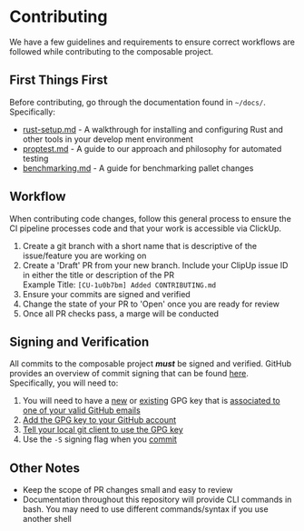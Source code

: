 # Contributing
We have a few guidelines and requirements to ensure correct workflows are followed while contributing to the composable project.
## First Things First
Before contributing, go through the documentation found in `~/docs/`.  Specifically:  
* [rust-setup.md](./rust-setup.md) - A walkthrough for installing and configuring Rust and other tools in your develop    ment environment  
* [proptest.md](./proptest.md) - A guide to our approach and philosophy for automated testing  
* [benchmarking.md](./benchmarking.md) - A guide for benchmarking pallet changes  
## Workflow
When contributing code changes, follow this general process to ensure the CI pipeline processes code and that your work is accessible via ClickUp.  
1) Create a git branch with a short name that is descriptive of the issue/feature you are working on  
2) Create a 'Draft' PR from your new branch. Include your ClipUp issue ID in either the title or description of the PR  
Example Title: `[CU-1u0b7bm] Added CONTRIBUTING.md`
3) Ensure your commits are signed and verified
4) Change the state of your PR to 'Open' once you are ready for review
5) Once all PR checks pass, a marge will be conducted
## Signing and Verification
All commits to the composable project ***must*** be signed and verified. GitHub provides an overview of commit signing that can be found [here](https://docs.github.com/en/authentication/managing-commit-signature-verification).  
Specifically, you will need to:  
1) You will need to have a [new](https://docs.github.com/en/authentication/managing-commit-signature-verification/generating-a-new-gpg-key) or [existing](https://docs.github.com/en/authentication/managing-commit-signature-verification/checking-for-existing-gpg-keys) GPG key that is [associated to one of your valid GitHub emails](https://docs.github.com/en/authentication/managing-commit-signature-verification/associating-an-email-with-your-gpg-key)
2) [Add the GPG key to your GitHub account](https://docs.github.com/en/authentication/managing-commit-signature-verification/adding-a-new-gpg-key-to-your-github-account)
3) [Tell your local git client to use the GPG key](https://docs.github.com/en/authentication/managing-commit-signature-verification/telling-git-about-your-signing-key)
4) Use the `-S` signing flag when you [commit](https://docs.github.com/en/authentication/managing-commit-signature-verification/signing-commits)
## Other Notes
* Keep the scope of PR changes small and easy to review
* Documentation throughout this repository will provide CLI commands in bash. You may need to use different commands/syntax if you use another shell
